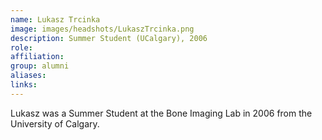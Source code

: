 ```yaml
---
name: Lukasz Trcinka
image: images/headshots/LukaszTrcinka.png
description: Summer Student (UCalgary), 2006
role: 
affiliation: 
group: alumni
aliases: 
links:
---
```


Lukasz was a Summer Student at the Bone Imaging Lab in 2006 from the University of Calgary.